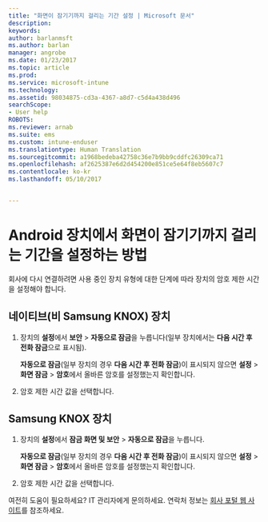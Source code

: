 ```yaml
---
title: "화면이 잠기기까지 걸리는 기간 설정 | Microsoft 문서"
description: 
keywords: 
author: barlanmsft
ms.author: barlan
manager: angrobe
ms.date: 01/23/2017
ms.topic: article
ms.prod: 
ms.service: microsoft-intune
ms.technology: 
ms.assetid: 98034875-cd3a-4367-a8d7-c5d4a438d496
searchScope:
- User help
ROBOTS: 
ms.reviewer: arnab
ms.suite: ems
ms.custom: intune-enduser
ms.translationtype: Human Translation
ms.sourcegitcommit: a1968bedeba42758c36e7b9bb9cddfc26309ca71
ms.openlocfilehash: af2625387e6d2d454200e851ce5e64f8eb5607c7
ms.contentlocale: ko-kr
ms.lasthandoff: 05/10/2017


---
```


# <a name="how-to-set-the-amount-of-time-before-your-android-device-locks-its-screen"></a>Android 장치에서 화면이 잠기기까지 걸리는 기간을 설정하는 방법

회사에 다시 연결하려면 사용 중인 장치 유형에 대한 단계에 따라 장치의 암호 제한 시간을 설정해야 합니다.

## <a name="native-non-samsung-knox-device"></a>네이티브(비 Samsung KNOX) 장치

1.  장치의 **설정**에서 **보안** &gt; **자동으로 잠금**을 누릅니다(일부 장치에서는 **다음 시간 후 전화 잠금**으로 표시됨).

    **자동으로 잠금**(일부 장치의 경우 **다음 시간 후 전화 잠금**)이 표시되지 않으면 **설정** &gt; **화면 잠금** &gt; **암호**에서 올바른 암호를 설정했는지 확인합니다.

2.  암호 제한 시간 값을 선택합니다.

## <a name="samsung-knox-device"></a>Samsung KNOX 장치

1.  장치의 **설정**에서 **잠금 화면 및 보안** &gt; **자동으로 잠금**을 누릅니다.

    **자동으로 잠금**(일부 장치의 경우 **다음 시간 후 전화 잠금**)이 표시되지 않으면 **설정** &gt; **화면 잠금** &gt; **암호**에서 올바른 암호를 설정했는지 확인합니다.

2.  암호 제한 시간 값을 선택합니다.

여전히 도움이 필요하세요? IT 관리자에게 문의하세요. 연락처 정보는 [회사 포털 웹 사이트](http://portal.manage.microsoft.com)를 참조하세요.

